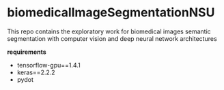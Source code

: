 # biomedicalImageSegmentationNSU

This repo contains the exploratory work for biomedical images semantic segmentation with computer vision and deep neural network architectures

**requirements**
- tensorflow-gpu==1.4.1
- keras==2.2.2
- pydot
